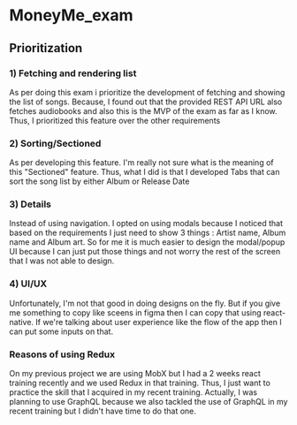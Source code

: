 # MoneyMe_exam

## Prioritization
### 1) Fetching and rendering list 
As per doing this exam i prioritize the development of fetching and showing the list of songs. Because, I found out that the provided REST API URL also fetches audiobooks and also this is the MVP of the exam as far as I know. Thus, I prioritized this feature over the other requirements

### 2) Sorting/Sectioned
As per developing this feature. I'm really not sure what is the meaning of this "Sectioned" feature. Thus, what I did is that I developed Tabs that can sort the song list by either Album or Release Date

### 3) Details
Instead of using navigation. I opted on using modals because I noticed that based on the requirements I just need to show 3 things : Artist name, Album name and Album art. So for me it is much easier to design the modal/popup UI because I can just put those things and not worry the rest of the screen that I was not able to design.

### 4) UI/UX
Unfortunately, I'm not that good in doing designs on the fly. But if you give me something to copy like sceens in figma then I can copy that using react-native. If we're talking about user experience like the flow of the app then I can put some inputs on that.


### Reasons of using Redux
On my previous project we are using MobX but I had a 2 weeks react training recently and we used Redux in that training. Thus, I just want to practice the skill that I acquired in my recent training. Actually, I was planning to use GraphQL because we also tackled the use of GraphQL in my recent training but I didn't have time to do that one.
